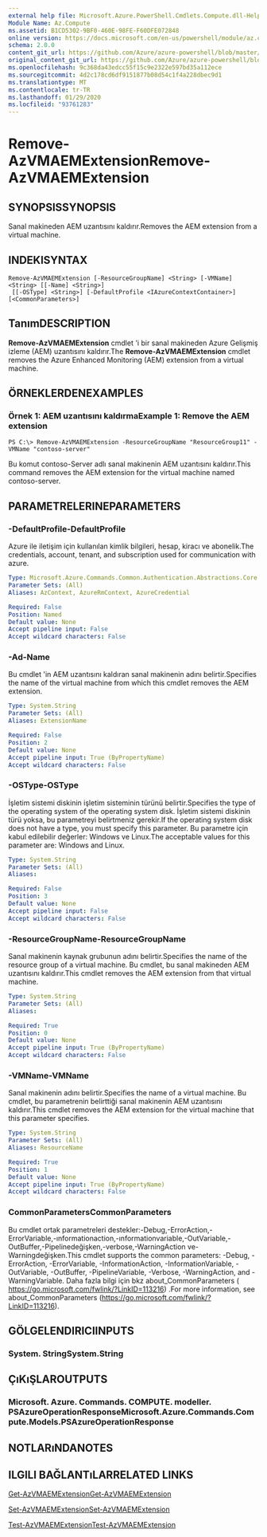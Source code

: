 ```yaml
---
external help file: Microsoft.Azure.PowerShell.Cmdlets.Compute.dll-Help.xml
Module Name: Az.Compute
ms.assetid: B1CD5302-9BF0-460E-98FE-F60DFE072848
online version: https://docs.microsoft.com/en-us/powershell/module/az.compute/remove-azvmaemextension
schema: 2.0.0
content_git_url: https://github.com/Azure/azure-powershell/blob/master/src/Compute/Compute/help/Remove-AzVMAEMExtension.md
original_content_git_url: https://github.com/Azure/azure-powershell/blob/master/src/Compute/Compute/help/Remove-AzVMAEMExtension.md
ms.openlocfilehash: 9c368da43edcc55f15c9e2322e597bd35a112ece
ms.sourcegitcommit: 4d2c178cd6df9151877b08d54c1f4a228dbec9d1
ms.translationtype: MT
ms.contentlocale: tr-TR
ms.lasthandoff: 01/29/2020
ms.locfileid: "93761283"
---
```

# <span data-ttu-id="76a75-101">Remove-AzVMAEMExtension</span><span class="sxs-lookup"><span data-stu-id="76a75-101">Remove-AzVMAEMExtension</span></span>

## <span data-ttu-id="76a75-102">SYNOPSIS</span><span class="sxs-lookup"><span data-stu-id="76a75-102">SYNOPSIS</span></span>
<span data-ttu-id="76a75-103">Sanal makineden AEM uzantısını kaldırır.</span><span class="sxs-lookup"><span data-stu-id="76a75-103">Removes the AEM extension from a virtual machine.</span></span>

## <span data-ttu-id="76a75-104">INDEKI</span><span class="sxs-lookup"><span data-stu-id="76a75-104">SYNTAX</span></span>

```
Remove-AzVMAEMExtension [-ResourceGroupName] <String> [-VMName] <String> [[-Name] <String>]
 [[-OSType] <String>] [-DefaultProfile <IAzureContextContainer>] [<CommonParameters>]
```

## <span data-ttu-id="76a75-105">Tanım</span><span class="sxs-lookup"><span data-stu-id="76a75-105">DESCRIPTION</span></span>
<span data-ttu-id="76a75-106">**Remove-AzVMAEMExtension** cmdlet 'i bir sanal makineden Azure Gelişmiş izleme (AEM) uzantısını kaldırır.</span><span class="sxs-lookup"><span data-stu-id="76a75-106">The **Remove-AzVMAEMExtension** cmdlet removes the Azure Enhanced Monitoring (AEM) extension from a virtual machine.</span></span>

## <span data-ttu-id="76a75-107">ÖRNEKLERDEN</span><span class="sxs-lookup"><span data-stu-id="76a75-107">EXAMPLES</span></span>

### <span data-ttu-id="76a75-108">Örnek 1: AEM uzantısını kaldırma</span><span class="sxs-lookup"><span data-stu-id="76a75-108">Example 1: Remove the AEM extension</span></span>
```
PS C:\> Remove-AzVMAEMExtension -ResourceGroupName "ResourceGroup11" -VMName "contoso-server"
```

<span data-ttu-id="76a75-109">Bu komut contoso-Server adlı sanal makinenin AEM uzantısını kaldırır.</span><span class="sxs-lookup"><span data-stu-id="76a75-109">This command removes the AEM extension for the virtual machine named contoso-server.</span></span>

## <span data-ttu-id="76a75-110">PARAMETRELERINE</span><span class="sxs-lookup"><span data-stu-id="76a75-110">PARAMETERS</span></span>

### <span data-ttu-id="76a75-111">-DefaultProfile</span><span class="sxs-lookup"><span data-stu-id="76a75-111">-DefaultProfile</span></span>
<span data-ttu-id="76a75-112">Azure ile iletişim için kullanılan kimlik bilgileri, hesap, kiracı ve abonelik.</span><span class="sxs-lookup"><span data-stu-id="76a75-112">The credentials, account, tenant, and subscription used for communication with azure.</span></span>

```yaml
Type: Microsoft.Azure.Commands.Common.Authentication.Abstractions.Core.IAzureContextContainer
Parameter Sets: (All)
Aliases: AzContext, AzureRmContext, AzureCredential

Required: False
Position: Named
Default value: None
Accept pipeline input: False
Accept wildcard characters: False
```

### <span data-ttu-id="76a75-113">-Ad</span><span class="sxs-lookup"><span data-stu-id="76a75-113">-Name</span></span>
<span data-ttu-id="76a75-114">Bu cmdlet 'in AEM uzantısını kaldıran sanal makinenin adını belirtir.</span><span class="sxs-lookup"><span data-stu-id="76a75-114">Specifies the name of the virtual machine from which this cmdlet removes the AEM extension.</span></span>

```yaml
Type: System.String
Parameter Sets: (All)
Aliases: ExtensionName

Required: False
Position: 2
Default value: None
Accept pipeline input: True (ByPropertyName)
Accept wildcard characters: False
```

### <span data-ttu-id="76a75-115">-OSType</span><span class="sxs-lookup"><span data-stu-id="76a75-115">-OSType</span></span>
<span data-ttu-id="76a75-116">İşletim sistemi diskinin işletim sisteminin türünü belirtir.</span><span class="sxs-lookup"><span data-stu-id="76a75-116">Specifies the type of the operating system of the operating system disk.</span></span>
<span data-ttu-id="76a75-117">İşletim sistemi diskinin türü yoksa, bu parametreyi belirtmeniz gerekir.</span><span class="sxs-lookup"><span data-stu-id="76a75-117">If the operating system disk does not have a type, you must specify this parameter.</span></span>
<span data-ttu-id="76a75-118">Bu parametre için kabul edilebilir değerler: Windows ve Linux.</span><span class="sxs-lookup"><span data-stu-id="76a75-118">The acceptable values for this parameter are: Windows and Linux.</span></span>

```yaml
Type: System.String
Parameter Sets: (All)
Aliases:

Required: False
Position: 3
Default value: None
Accept pipeline input: False
Accept wildcard characters: False
```

### <span data-ttu-id="76a75-119">-ResourceGroupName</span><span class="sxs-lookup"><span data-stu-id="76a75-119">-ResourceGroupName</span></span>
<span data-ttu-id="76a75-120">Sanal makinenin kaynak grubunun adını belirtir.</span><span class="sxs-lookup"><span data-stu-id="76a75-120">Specifies the name of the resource group of a virtual machine.</span></span>
<span data-ttu-id="76a75-121">Bu cmdlet, bu sanal makineden AEM uzantısını kaldırır.</span><span class="sxs-lookup"><span data-stu-id="76a75-121">This cmdlet removes the AEM extension from that virtual machine.</span></span>

```yaml
Type: System.String
Parameter Sets: (All)
Aliases:

Required: True
Position: 0
Default value: None
Accept pipeline input: True (ByPropertyName)
Accept wildcard characters: False
```

### <span data-ttu-id="76a75-122">-VMName</span><span class="sxs-lookup"><span data-stu-id="76a75-122">-VMName</span></span>
<span data-ttu-id="76a75-123">Sanal makinenin adını belirtir.</span><span class="sxs-lookup"><span data-stu-id="76a75-123">Specifies the name of a virtual machine.</span></span>
<span data-ttu-id="76a75-124">Bu cmdlet, bu parametrenin belirttiği sanal makinenin AEM uzantısını kaldırır.</span><span class="sxs-lookup"><span data-stu-id="76a75-124">This cmdlet removes the AEM extension for the virtual machine that this parameter specifies.</span></span>

```yaml
Type: System.String
Parameter Sets: (All)
Aliases: ResourceName

Required: True
Position: 1
Default value: None
Accept pipeline input: True (ByPropertyName)
Accept wildcard characters: False
```

### <span data-ttu-id="76a75-125">CommonParameters</span><span class="sxs-lookup"><span data-stu-id="76a75-125">CommonParameters</span></span>
<span data-ttu-id="76a75-126">Bu cmdlet ortak parametreleri destekler:-Debug,-ErrorAction,-ErrorVariable,-ınformationaction,-ınformationvariable,-OutVariable,-OutBuffer,-Pipelinedeğişken,-verbose,-WarningAction ve-Warningdeğişken.</span><span class="sxs-lookup"><span data-stu-id="76a75-126">This cmdlet supports the common parameters: -Debug, -ErrorAction, -ErrorVariable, -InformationAction, -InformationVariable, -OutVariable, -OutBuffer, -PipelineVariable, -Verbose, -WarningAction, and -WarningVariable.</span></span> <span data-ttu-id="76a75-127">Daha fazla bilgi için bkz about_CommonParameters ( https://go.microsoft.com/fwlink/?LinkID=113216) .</span><span class="sxs-lookup"><span data-stu-id="76a75-127">For more information, see about_CommonParameters (https://go.microsoft.com/fwlink/?LinkID=113216).</span></span>

## <span data-ttu-id="76a75-128">GÖLGELENDIRICI</span><span class="sxs-lookup"><span data-stu-id="76a75-128">INPUTS</span></span>

### <span data-ttu-id="76a75-129">System. String</span><span class="sxs-lookup"><span data-stu-id="76a75-129">System.String</span></span>

## <span data-ttu-id="76a75-130">ÇıKıŞLAR</span><span class="sxs-lookup"><span data-stu-id="76a75-130">OUTPUTS</span></span>

### <span data-ttu-id="76a75-131">Microsoft. Azure. Commands. COMPUTE. modeller. PSAzureOperationResponse</span><span class="sxs-lookup"><span data-stu-id="76a75-131">Microsoft.Azure.Commands.Compute.Models.PSAzureOperationResponse</span></span>

## <span data-ttu-id="76a75-132">NOTLARıNDA</span><span class="sxs-lookup"><span data-stu-id="76a75-132">NOTES</span></span>

## <span data-ttu-id="76a75-133">ILGILI BAĞLANTıLAR</span><span class="sxs-lookup"><span data-stu-id="76a75-133">RELATED LINKS</span></span>

[<span data-ttu-id="76a75-134">Get-AzVMAEMExtension</span><span class="sxs-lookup"><span data-stu-id="76a75-134">Get-AzVMAEMExtension</span></span>](./Get-AzVMAEMExtension.md)

[<span data-ttu-id="76a75-135">Set-AzVMAEMExtension</span><span class="sxs-lookup"><span data-stu-id="76a75-135">Set-AzVMAEMExtension</span></span>](./Set-AzVMAEMExtension.md)

[<span data-ttu-id="76a75-136">Test-AzVMAEMExtension</span><span class="sxs-lookup"><span data-stu-id="76a75-136">Test-AzVMAEMExtension</span></span>](./Test-AzVMAEMExtension.md)


